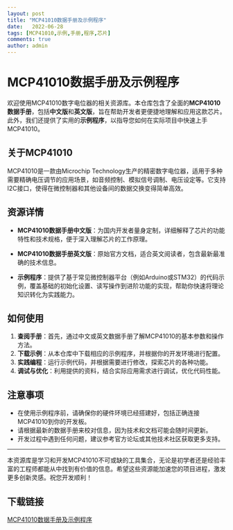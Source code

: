 ```yaml
---
layout: post
title: "MCP41010数据手册及示例程序"
date:   2022-06-28
tags: [MCP41010,示例,手册,程序,芯片]
comments: true
author: admin
---
```

# MCP41010数据手册及示例程序

欢迎使用MCP41010数字电位器的相关资源库。本仓库包含了全面的**MCP41010数据手册**，包括**中文版**和**英文版**，旨在帮助开发者更便捷地理解和应用这款芯片。此外，我们还提供了实用的**示例程序**，以指导您如何在实际项目中快速上手MCP41010。

## 关于MCP41010

MCP41010是一款由Microchip Technology生产的精密数字电位器，适用于多种需要精确电压调节的应用场景，如音频控制、模拟信号调制、电压设定等。它支持I2C接口，使得在微控制器和其他设备间的数据交换变得简单高效。

## 资源详情

- **MCP41010数据手册中文版**：为国内开发者量身定制，详细解释了芯片的功能特性和技术规格，便于深入理解芯片的工作原理。
  
- **MCP41010数据手册英文版**：原始官方文档，适合英文阅读者，包含最新最准确的技术信息。
  
- **示例程序**：提供了基于常见微控制器平台（例如Arduino或STM32）的代码示例，覆盖基础的初始化设置、读写操作到进阶功能的实现，帮助你快速将理论知识转化为实践能力。

## 如何使用

1. **查阅手册**：首先，通过中文或英文数据手册了解MCP41010的基本参数和操作方法。
2. **下载示例**：从本仓库中下载相应的示例程序，并根据你的开发环境进行配置。
3. **实践编程**：运行示例代码，并根据需要进行修改，探索芯片的各种功能。
4. **调试与优化**：利用提供的资料，结合实际应用需求进行调试，优化代码性能。

## 注意事项

- 在使用示例程序前，请确保你的硬件环境已经搭建好，包括正确连接MCP41010到你的开发板。
- 请根据最新的数据手册来校对信息，因为技术和文档可能会随时间更新。
- 开发过程中遇到任何问题，建议参考官方论坛或其他技术社区获取更多支持。

---

本资源库是学习和开发MCP41010不可或缺的工具集合，无论是初学者还是经验丰富的工程师都能从中找到有价值的信息。希望这些资源能加速您的项目进程，激发更多创新灵感。祝您开发顺利！

## 下载链接

[MCP41010数据手册及示例程序](https://pan.quark.cn/s/8632a5ea7ac0)